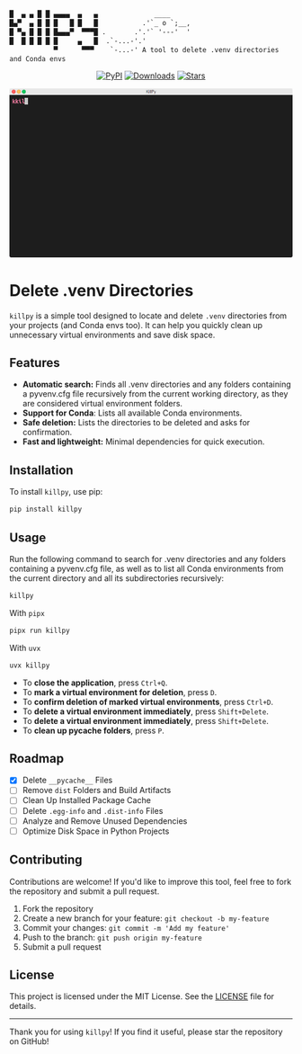 <div align="center">

</div>

```plaintext
█  ▄ ▄ █ █ ▄▄▄▄  ▄   ▄              ____
█▄▀  ▄ █ █ █   █ █   █           .'`_ o `;__,
█ ▀▄ █ █ █ █▄▄▄▀  ▀▀▀█ .       .'.'` '---'  '
█  █ █ █ █ █     ▄   █  .`-...-'.'
           ▀      ▀▀▀    `-...-' A tool to delete .venv directories and Conda envs
```

<div align="center">

[![PyPI](https://img.shields.io/pypi/v/killpy.svg)](https://pypi.org/project/killpy/)
[![Downloads](https://static.pepy.tech/personalized-badge/killpy?period=month&units=international_system&left_color=grey&right_color=blue&left_text=PyPi%20Downloads)](https://pepy.tech/project/killpy)
[![Stars](https://img.shields.io/github/stars/Tlaloc-Es/killpy?color=yellow&style=flat)](https://github.com/Tlaloc-Es/killpy/stargazers)

![killpy in action](show.gif)

</div>

# Delete .venv Directories

`killpy` is a simple tool designed to locate and delete `.venv` directories from your projects (and Conda envs too). It can help you quickly clean up unnecessary virtual environments and save disk space.

## Features

- **Automatic search:** Finds all .venv directories and any folders containing a pyvenv.cfg file recursively from the current working directory, as they are considered virtual environment folders.
- **Support for Conda**: Lists all available Conda environments.
- **Safe deletion:** Lists the directories to be deleted and asks for confirmation.
- **Fast and lightweight:** Minimal dependencies for quick execution.

## Installation

To install `killpy`, use pip:

```bash
pip install killpy
```

## Usage

Run the following command to search for .venv directories and any folders containing a pyvenv.cfg file, as well as to list all Conda environments from the current directory and all its subdirectories recursively:

```bash
killpy
```

With `pipx`

```bash
pipx run killpy
```

With `uvx`

```bash
uvx killpy
```

- To **close the application**, press `Ctrl+Q`.
- To **mark a virtual environment for deletion**, press `D`.
- To **confirm deletion of marked virtual environments**, press `Ctrl+D`.
- To **delete a virtual environment immediately**, press `Shift+Delete`.
- To **delete a virtual environment immediately**, press `Shift+Delete`.
- To **clean up __pycache__ folders**, press `P`.

## Roadmap

- [x] Delete `__pycache__` Files
- [ ] Remove `dist` Folders and Build Artifacts
- [ ] Clean Up Installed Package Cache
- [ ] Delete `.egg-info` and `.dist-info` Files
- [ ] Analyze and Remove Unused Dependencies
- [ ] Optimize Disk Space in Python Projects

## Contributing

Contributions are welcome! If you'd like to improve this tool, feel free to fork the repository and submit a pull request.

1. Fork the repository
1. Create a new branch for your feature: `git checkout -b my-feature`
1. Commit your changes: `git commit -m 'Add my feature'`
1. Push to the branch: `git push origin my-feature`
1. Submit a pull request

## License

This project is licensed under the MIT License. See the [LICENSE](LICENSE) file for details.

______________________________________________________________________

Thank you for using `killpy`! If you find it useful, please star the repository on GitHub!
